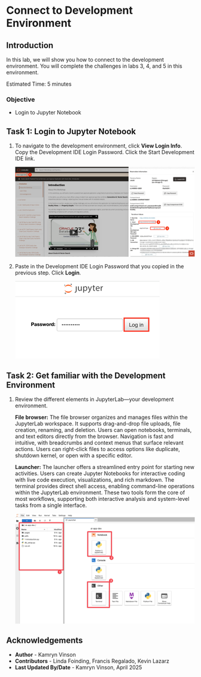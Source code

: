# Connect to Development Environment

## Introduction

In this lab, we will show you how to connect to the development environment. You will complete the challenges in labs 3, 4, and 5 in this environment.

Estimated Time: 5 minutes

### Objective
* Login to Jupyter Notebook

## Task 1: Login to Jupyter Notebook

1. To navigate to the development environment, click **View Login Info**. Copy the Development IDE Login Password. Click the Start Development IDE link.

    ![Open Development Environment](./images/dev-env.png " ")

2. Paste in the Development IDE Login Password that you copied in the previous step. Click **Login**.

    ![Login](./images/jupyter-login.png " ")

## Task 2: Get familiar with the Development Environment

1. Review the different elements in JupyterLab—your development environment.

    **File browser:** The file browser organizes and manages files within the JupyterLab workspace. It supports drag-and-drop file uploads, file creation, renaming, and deletion. Users can open notebooks, terminals, and text editors directly from the browser. Navigation is fast and intuitive, with breadcrumbs and context menus that surface relevant actions. Users can right-click files to access options like duplicate, shutdown kernel, or open with a specific editor. 

    **Launcher:** The launcher offers a streamlined entry point for starting new activities. Users can create Jupyter Notebooks for interactive coding with live code execution, visualizations, and rich markdown. The terminal provides direct shell access, enabling command-line operations within the JupyterLab environment. These two tools form the core of most workflows, supporting both interactive analysis and system-level tasks from a single interface.

    ![JupyterLab Launcher](./images/jupyter.png " ")

    


## Acknowledgements
* **Author** - Kamryn Vinson
* **Contributors** -  Linda Foinding, Francis Regalado, Kevin Lazarz
* **Last Updated By/Date** - Kamryn Vinson, April 2025
